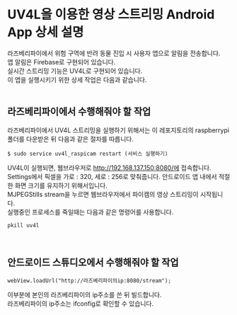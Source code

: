 # UV4L을 이용한 영상 스트리밍 Android App 상세 설명
라즈베리파이에서 위험 구역에 반려 동물 진입 시 사용자 앱으로 알림을 전송합니다.<br>
앱 알림은 Firebase로 구현되어 있습니다.<br>
실시간 스트리밍 기능은 UV4L로 구현되어 있습니다.<br>
이 앱을 실행시키기 위한 상세 작업은 다음과 같습니다. <br>
<br>

## 라즈베리파이에서 수행해줘야 할 작업
라즈베리파이에서 UV4L 스트리밍을 실행하기 위해서는 이 레포지토리의 raspberrypi 폴더를 다운받은 뒤 다음과 같은 절차를 따릅니다.<br>
```
$ sudo service uv4l_raspicam restart (서비스 실행하기)
```
UV4L이 실행되면, 웹브라우저로 http://192.168.137.150:8080/에 접속합니다.<br>
Settings에서 픽셀을 가로 : 320, 세로 : 256로 맞춰줍니다. 안드로이드 앱 내에서 적절한 화면 크기를 유지하기 위해서입니다.<br>
MJPEGStills stream을 누르면 웹브라우저에서 파이캠의 영상 스트리밍이 시작됩니다.<br>
실행중인 프로세스를 죽일때는 다음과 같은 명령어를 사용합니다.<br>
```
pkill uv4l
```
<br>

## 안드로이드 스튜디오에서 수행해줘야 할 작업
```
webView.loadUrl("http://라즈베리파이의ip:8080/stream");
```
이부분에 본인의 라즈베리파이의 ip주소를 쓴 뒤 빌드합니다.<br>
라즈베리파이의 ip주소는 ifconfig로 확인할 수 있습니다.<br>
